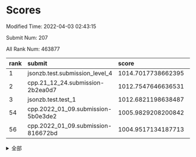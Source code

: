 # Scores

Modified Time: 2022-04-03 02:43:15

Submit Num: 207

All Rank Num: 463877

| rank |               submit               |       score        |       sigma        | pk_num |
| :--- | :--------------------------------- | :----------------- | :----------------- | :----- |
| 1    | jsonzb.test.submission_level_4     | 1014.7017738662395 | 0.8068624252266627 | 8967   |
| 2    | cpp.21_12_24.submission-2b2ea0d7   | 1012.7547646636531 | 0.7784504295557088 | 8966   |
| 3    | jsonzb.test.test_1                 | 1012.6821198638487 | 0.7910763752414048 | 8964   |
| 54   | cpp.2022_01_09.submission-5b0e3de2 | 1005.9829208200842 | 0.7408255565974383 | 8966   |
| 56   | cpp.2022_01_09.submission-816672bd | 1004.9517134187713 | 0.7184778613746972 | 8972   |


<details>
<summary>全部</summary>

| rank |                 submit                 |       score        |       sigma        | pk_num |
| :--- | :------------------------------------- | :----------------- | :----------------- | :----- |
| 1    | jsonzb.test.submission_level_4         | 1014.7017738662395 | 0.8068624252266627 | 8967   |
| 2    | cpp.21_12_24.submission-2b2ea0d7       | 1012.7547646636531 | 0.7784504295557088 | 8966   |
| 3    | jsonzb.test.test_1                     | 1012.6821198638487 | 0.7910763752414048 | 8964   |
| 4    | gobigger.level_3.submission_level_3_37 | 1012.0323905323893 | 0.7728822581711696 | 8962   |
| 5    | gobigger.level_3.submission_level_3_22 | 1011.8110540319195 | 0.7751499410928231 | 8964   |
| 6    | gobigger.level_3.submission_level_3_25 | 1011.6460713560948 | 0.7887882718623449 | 8963   |
| 7    | gobigger.level_3.submission_level_3_34 | 1011.5340749697431 | 0.7570700890527274 | 8962   |
| 8    | gobigger.level_3.submission_level_3_23 | 1011.1931155817808 | 0.7668153866074006 | 8959   |
| 9    | gobigger.level_3.submission_level_3_46 | 1011.1644341123869 | 0.7684371921492368 | 8965   |
| 10   | gobigger.level_3.submission_level_3_31 | 1011.0543322078356 | 0.7534478195802683 | 8965   |
| 11   | gobigger.level_3.submission_level_3_26 | 1011.0159550448025 | 0.7539821279784663 | 8965   |
| 12   | gobigger.level_3.submission_level_3_4  | 1010.8975094156809 | 0.7515373619811484 | 8961   |
| 13   | gobigger.level_3.submission_level_3_15 | 1010.804508815383  | 0.7655341428909826 | 8968   |
| 14   | gobigger.level_3.submission_level_3_17 | 1010.6871832256545 | 0.7778655282202245 | 8969   |
| 15   | gobigger.level_3.submission_level_3_38 | 1010.6204999710528 | 0.7602166979755958 | 8968   |
| 16   | gobigger.level_3.submission_level_3_33 | 1010.5566382564004 | 0.7649885493562901 | 8970   |
| 17   | gobigger.level_3.submission_level_3_40 | 1010.516641836143  | 0.7589159390111562 | 8964   |
| 18   | gobigger.level_3.submission_level_3_1  | 1010.420731662384  | 0.7598934958460133 | 8964   |
| 19   | gobigger.level_3.submission_level_3_39 | 1010.3704132540855 | 0.7617757243930626 | 8964   |
| 20   | gobigger.level_3.submission_level_3_3  | 1010.3341686498276 | 0.7604215330823241 | 8964   |
| 21   | gobigger.level_3.submission_level_3_10 | 1010.3133876338865 | 0.7561019587671064 | 8963   |
| 22   | gobigger.level_3.submission_level_3_48 | 1010.3132481246649 | 0.7598415878023078 | 8959   |
| 23   | gobigger.level_3.submission_level_3_41 | 1010.2054250116263 | 0.7395628859291685 | 8964   |
| 24   | gobigger.level_3.submission_level_3_32 | 1010.1981220162684 | 0.7516266437383936 | 8964   |
| 25   | gobigger.level_3.submission_level_3_21 | 1010.1552629960603 | 0.7491046273462049 | 8968   |
| 26   | gobigger.level_3.submission_level_3_11 | 1010.1338985295878 | 0.7651829817046996 | 8969   |
| 27   | gobigger.level_3.submission_level_3_12 | 1010.1220301053642 | 0.7529622794443804 | 8969   |
| 28   | gobigger.level_3.submission_level_3_28 | 1010.0815498362176 | 0.7691461711120519 | 8964   |
| 29   | gobigger.level_3.submission_level_3_20 | 1010.0218244220497 | 0.7542301534047898 | 8963   |
| 30   | gobigger.level_3.submission_level_3_5  | 1010.0158949228625 | 0.7545585065522536 | 8962   |
| 31   | gobigger.level_3.submission_level_3_29 | 1009.9517865339008 | 0.7460320788887772 | 8965   |
| 32   | gobigger.level_3.submission_level_3_47 | 1009.9385255318567 | 0.7737015825382699 | 8966   |
| 33   | gobigger.level_3.submission_level_3_16 | 1009.8515244595428 | 0.745066961507437  | 8967   |
| 34   | gobigger.level_3.submission_level_3_43 | 1009.7199715515156 | 0.7700822805778208 | 8964   |
| 35   | gobigger.level_3.submission_level_3_2  | 1009.5857139672333 | 0.7404119992049568 | 8962   |
| 36   | gobigger.level_3.submission_level_3_8  | 1009.5608111372799 | 0.7345908345780414 | 8963   |
| 37   | gobigger.level_3.submission_level_3_18 | 1009.548873916105  | 0.7696711952292316 | 8962   |
| 38   | gobigger.level_3.submission_level_3_7  | 1009.5351988974628 | 0.7417310976868661 | 8964   |
| 39   | gobigger.level_3.submission_level_3_24 | 1009.520131954022  | 0.7256350440341204 | 8966   |
| 40   | gobigger.level_3.submission_level_3_6  | 1009.509104303264  | 0.7480088456800047 | 8963   |
| 41   | gobigger.level_3.submission_level_3_19 | 1009.4993069686846 | 0.762158230252868  | 8963   |
| 42   | gobigger.level_3.submission_level_3_42 | 1009.4502767955101 | 0.7607380274265377 | 8965   |
| 43   | gobigger.level_3.submission_level_3_45 | 1009.4155544549636 | 0.7371960422168462 | 8962   |
| 44   | gobigger.level_3.submission_level_3_30 | 1009.4092439362587 | 0.7362635702753656 | 8962   |
| 45   | gobigger.level_3.submission_level_3_9  | 1009.284727161001  | 0.7389915579007964 | 8962   |
| 46   | gobigger.level_3.submission_level_3_0  | 1009.2372629262    | 0.7508528091960625 | 8965   |
| 47   | gobigger.level_3.submission_level_3_49 | 1009.2209286232702 | 0.7456982461587337 | 8965   |
| 48   | gobigger.level_3.submission_level_3_14 | 1009.177648422219  | 0.7543386838435694 | 8962   |
| 49   | gobigger.level_3.submission_level_3_44 | 1009.1515407832297 | 0.7578789024896063 | 8967   |
| 50   | gobigger.level_3.submission_level_3_13 | 1008.6908083556383 | 0.7443284822919042 | 8964   |
| 51   | gobigger.level_3.submission_level_3_27 | 1008.5165573922304 | 0.7460001719608137 | 8966   |
| 52   | gobigger.level_3.submission_level_3_35 | 1008.4766081932298 | 0.7568354155457236 | 8964   |
| 53   | gobigger.level_3.submission_level_3_36 | 1008.0618138795624 | 0.7516636556152172 | 8962   |
| 54   | cpp.2022_01_09.submission-5b0e3de2     | 1005.9829208200842 | 0.7408255565974383 | 8966   |
| 55   | gobigger.level_1.submission_level_1_46 | 1005.0550635740998 | 0.7182924085222364 | 8966   |
| 56   | cpp.2022_01_09.submission-816672bd     | 1004.9517134187713 | 0.7184778613746972 | 8972   |
| 57   | gobigger.level_1.submission_level_1_14 | 1004.7640372007587 | 0.719033936594878  | 8964   |
| 58   | gobigger.level_1.submission_level_1_9  | 1004.360269866433  | 0.7155759573259373 | 8968   |
| 59   | gobigger.level_1.submission_level_1_0  | 1004.3405525651452 | 0.7203728354657047 | 8960   |
| 60   | gobigger.level_1.submission_level_1_11 | 1004.2932959719429 | 0.7217349065203416 | 8962   |
| 61   | gobigger.level_1.submission_level_1_15 | 1004.2686456259365 | 0.7239305157456379 | 8967   |
| 62   | gobigger.level_1.submission_level_1_31 | 1004.1706417392705 | 0.7197811393106274 | 8958   |
| 63   | gobigger.level_1.submission_level_1_48 | 1004.0360761338676 | 0.7297107332611185 | 8963   |
| 64   | gobigger.level_1.submission_level_1_18 | 1004.0128692654483 | 0.7268629223723719 | 8963   |
| 65   | gobigger.level_1.submission_level_1_22 | 1003.9574835999362 | 0.7240690341062297 | 8965   |
| 66   | gobigger.level_1.submission_level_1_24 | 1003.9391390255603 | 0.7056062292591991 | 8962   |
| 67   | gobigger.level_1.submission_level_1_38 | 1003.8791327527614 | 0.7301874121490509 | 8963   |
| 68   | gobigger.level_1.submission_level_1_10 | 1003.8730392682212 | 0.7112750173399165 | 8967   |
| 69   | gobigger.level_1.submission_level_1_33 | 1003.8395658653319 | 0.7176286517731022 | 8959   |
| 70   | gobigger.level_1.submission_level_1_19 | 1003.8274331008126 | 0.7065368366660502 | 8965   |
| 71   | gobigger.level_1.submission_level_1_17 | 1003.7345428564288 | 0.7193375446060122 | 8968   |
| 72   | gobigger.level_1.submission_level_1_8  | 1003.7288819475191 | 0.7299834050234196 | 8962   |
| 73   | gobigger.level_1.submission_level_1_1  | 1003.7164343325838 | 0.7200608140556024 | 8963   |
| 74   | gobigger.level_1.submission_level_1_47 | 1003.7141989271407 | 0.7164841214425162 | 8968   |
| 75   | gobigger.level_1.submission_level_1_26 | 1003.7037757097218 | 0.7078407359552996 | 8963   |
| 76   | gobigger.level_1.submission_level_1_13 | 1003.702750017082  | 0.7243058814136394 | 8965   |
| 77   | gobigger.level_1.submission_level_1_36 | 1003.6873636067431 | 0.7220229119441018 | 8962   |
| 78   | gobigger.level_1.submission_level_1_49 | 1003.5636325030046 | 0.717516207048658  | 8964   |
| 79   | gobigger.level_1.submission_level_1_45 | 1003.5203469300412 | 0.7161101480730759 | 8967   |
| 80   | gobigger.level_1.submission_level_1_42 | 1003.4817855463984 | 0.721969948756643  | 8965   |
| 81   | gobigger.level_1.submission_level_1_16 | 1003.4361395100264 | 0.7142732440321    | 8961   |
| 82   | gobigger.level_1.submission_level_1_20 | 1003.3422954465514 | 0.7081920120705092 | 8965   |
| 83   | gobigger.level_1.submission_level_1_37 | 1003.2983618239236 | 0.7212346273621247 | 8965   |
| 84   | gobigger.level_1.submission_level_1_39 | 1003.2732409034522 | 0.7086066623174733 | 8967   |
| 85   | gobigger.level_1.submission_level_1_34 | 1003.2629665296239 | 0.7048848765219892 | 8961   |
| 86   | gobigger.level_1.submission_level_1_3  | 1003.154595346613  | 0.7116129448571848 | 8965   |
| 87   | gobigger.level_1.submission_level_1_32 | 1003.1417862436114 | 0.7200175705171264 | 8966   |
| 88   | gobigger.level_1.submission_level_1_7  | 1003.080992552691  | 0.7108944909226907 | 8966   |
| 89   | gobigger.level_1.submission_level_1_41 | 1002.9627361130332 | 0.7137945180648937 | 8963   |
| 90   | gobigger.level_1.submission_level_1_28 | 1002.9292312614645 | 0.7159892538638157 | 8963   |
| 91   | gobigger.level_1.submission_level_1_35 | 1002.921963514186  | 0.7269754561387456 | 8965   |
| 92   | gobigger.level_1.submission_level_1_40 | 1002.8612202467963 | 0.716254867957798  | 8960   |
| 93   | gobigger.level_1.submission_level_1_27 | 1002.7209212972147 | 0.7133492339870581 | 8963   |
| 94   | gobigger.level_1.submission_level_1_43 | 1002.6744876840862 | 0.717682969000156  | 8966   |
| 95   | gobigger.level_1.submission_level_1_23 | 1002.6347208363165 | 0.713642968526261  | 8960   |
| 96   | gobigger.level_1.submission_level_1_2  | 1002.561589524828  | 0.7109400270823263 | 8964   |
| 97   | gobigger.level_1.submission_level_1_4  | 1002.5512209188829 | 0.7134083393696926 | 8965   |
| 98   | gobigger.level_1.submission_level_1_30 | 1002.362680711735  | 0.716993860378708  | 8965   |
| 99   | gobigger.level_1.submission_level_1_29 | 1002.3619964824676 | 0.7215300149697574 | 8964   |
| 100  | gobigger.level_1.submission_level_1_12 | 1002.1749046340562 | 0.7193285275865671 | 8962   |
| 101  | gobigger.level_1.submission_level_1_21 | 1002.0098325529144 | 0.7138958861660303 | 8963   |
| 102  | gobigger.level_1.submission_level_1_5  | 1002.0083958934574 | 0.7204909628232106 | 8965   |
| 103  | gobigger.level_1.submission_level_1_6  | 1001.9843043801059 | 0.7019105709308779 | 8967   |
| 104  | gobigger.level_1.submission_level_1_25 | 1001.6485244238518 | 0.7156864195416414 | 8965   |
| 105  | gobigger.level_1.submission_level_1_44 | 1001.2668428152156 | 0.7117408906688678 | 8961   |
| 106  | gobigger.random.submission_random_24   | 997.3693396851187  | 0.7220658784651449 | 8968   |
| 107  | gobigger.random.submission_random_26   | 997.1421451934103  | 0.7146910279135058 | 8962   |
| 108  | gobigger.random.submission_random_7    | 997.0395736933012  | 0.7196796885459006 | 8961   |
| 109  | gobigger.random.submission_random_19   | 997.0027614455145  | 0.7046134343626008 | 8962   |
| 110  | gobigger.random.submission_random_48   | 996.9566067495889  | 0.7138912345523539 | 8967   |
| 111  | gobigger.random.submission_random_23   | 996.8109194245615  | 0.7135455174058641 | 8963   |
| 112  | gobigger.random.submission_random_9    | 996.6601930602976  | 0.7088247000491446 | 8962   |
| 113  | gobigger.random.submission_random_3    | 996.6143260897402  | 0.7211185512626003 | 8963   |
| 114  | gobigger.random.submission_random_2    | 996.4401755100971  | 0.7096919836674785 | 8958   |
| 115  | gobigger.random.submission_random_11   | 996.3973316499207  | 0.7112628045057444 | 8965   |
| 116  | gobigger.random.submission_random_10   | 996.3845073671239  | 0.7102114830923523 | 8963   |
| 117  | gobigger.random.submission_random_20   | 996.3761674774207  | 0.7229931254365101 | 8966   |
| 118  | gobigger.random.submission_random_18   | 996.3617825982111  | 0.7144952647881067 | 8958   |
| 119  | gobigger.random.submission_random_36   | 996.3435687430573  | 0.7048937781250245 | 8963   |
| 120  | gobigger.random.submission_random_45   | 996.2967746056255  | 0.7121328871684586 | 8964   |
| 121  | gobigger.random.submission_random_25   | 996.2896940534225  | 0.7124830956032224 | 8968   |
| 122  | gobigger.random.submission_random_29   | 996.1772820494102  | 0.7151648725106668 | 8964   |
| 123  | gobigger.random.submission_random_39   | 996.1724765447069  | 0.7080667901206059 | 8960   |
| 124  | gobigger.random.submission_random_5    | 996.130726002174   | 0.712914530716428  | 8960   |
| 125  | gobigger.random.submission_random_21   | 996.0912659896973  | 0.7162799213781829 | 8964   |
| 126  | gobigger.random.submission_random_41   | 996.0445793647444  | 0.6996651344337782 | 8968   |
| 127  | gobigger.random.submission_random_4    | 996.0202925622132  | 0.7211799317011119 | 8962   |
| 128  | gobigger.random.submission_random_34   | 996.0109366979439  | 0.7318614400058715 | 8964   |
| 129  | gobigger.random.submission_random_30   | 995.9809906762513  | 0.7139383199530471 | 8964   |
| 130  | gobigger.random.submission_random_0    | 995.9791314641502  | 0.7156154182324248 | 8962   |
| 131  | gobigger.random.submission_random_28   | 995.9596030638016  | 0.7288953529717176 | 8960   |
| 132  | gobigger.random.submission_random_22   | 995.8681793557937  | 0.7093953708708591 | 8964   |
| 133  | gobigger.random.submission_random_12   | 995.8142363287303  | 0.7104852094209929 | 8964   |
| 134  | gobigger.random.submission_random_17   | 995.8032368105388  | 0.7134881888766457 | 8964   |
| 135  | gobigger.random.submission_random_42   | 995.7836114122748  | 0.7144667778649076 | 8962   |
| 136  | gobigger.random.submission_random_31   | 995.7652303973928  | 0.7196859040107911 | 8966   |
| 137  | gobigger.random.submission_random_38   | 995.7070346058878  | 0.6999772741775259 | 8961   |
| 138  | gobigger.random.submission_random_37   | 995.7039640049529  | 0.7122631115440949 | 8961   |
| 139  | gobigger.random.submission_random_13   | 995.6382957311615  | 0.722622602376156  | 8964   |
| 140  | gobigger.random.submission_random_8    | 995.6290533443222  | 0.7005933427224089 | 8969   |
| 141  | gobigger.random.submission_random_6    | 995.6240687128152  | 0.7128492845124076 | 8966   |
| 142  | gobigger.random.submission_random_14   | 995.5961047310908  | 0.717774696276635  | 8964   |
| 143  | gobigger.random.submission_random_32   | 995.564869824836   | 0.7043050714008905 | 8965   |
| 144  | gobigger.random.submission_random_1    | 995.5546051572194  | 0.7057805131255437 | 8960   |
| 145  | gobigger.random.submission_random_16   | 995.4620936926111  | 0.7108674535265892 | 8966   |
| 146  | gobigger.random.submission_random_47   | 995.4571123570864  | 0.7143608240399331 | 8964   |
| 147  | gobigger.random.submission_random_40   | 995.37725863804    | 0.7187477939459157 | 8966   |
| 148  | gobigger.random.submission_random_49   | 995.3235429792106  | 0.7089940167526283 | 8965   |
| 149  | gobigger.random.submission_random_33   | 995.2623555841608  | 0.7131004725360466 | 8964   |
| 150  | gobigger.random.submission_random_46   | 995.1813265710647  | 0.7126137953242705 | 8965   |
| 151  | gobigger.random.submission_random_43   | 995.1683682553437  | 0.7138819186304042 | 8964   |
| 152  | gobigger.random.submission_random_44   | 995.0671528900011  | 0.710637787475919  | 8962   |
| 153  | gobigger.random.submission_random_27   | 995.0067543260335  | 0.7331641398660232 | 8958   |
| 154  | gobigger.random.submission_random_15   | 994.8277909292234  | 0.7253165869538045 | 8958   |
| 155  | gobigger.random.submission_random_35   | 994.6001164539811  | 0.7367701759862176 | 8963   |
| 156  | gobigger.level_2.submission_level_2_22 | 994.394603937203   | 0.7319950900211493 | 8965   |
| 157  | gobigger.level_2.submission_level_2_5  | 994.1646646882471  | 0.7250689378302883 | 8964   |
| 158  | gobigger.level_2.submission_level_2_35 | 993.9961764145994  | 0.7352692407979396 | 8963   |
| 159  | gobigger.level_2.submission_level_2_26 | 993.7814132324775  | 0.7298728959523199 | 8960   |
| 160  | gobigger.level_2.submission_level_2_39 | 993.2408962384116  | 0.7240602145661662 | 8965   |
| 161  | gobigger.level_2.submission_level_2_47 | 993.1293435090643  | 0.7489850372897862 | 8961   |
| 162  | gobigger.level_2.submission_level_2_43 | 993.0927224610091  | 0.7357580729047463 | 8965   |
| 163  | gobigger.level_2.submission_level_2_33 | 993.0319263490313  | 0.7321766540873356 | 8956   |
| 164  | gobigger.level_2.submission_level_2_40 | 992.9583132570624  | 0.7469974794532678 | 8963   |
| 165  | gobigger.level_2.submission_level_2_31 | 992.9231420056985  | 0.7507041617705399 | 8963   |
| 166  | gobigger.level_2.submission_level_2_25 | 992.805566073158   | 0.7285282045055345 | 8966   |
| 167  | gobigger.level_2.submission_level_2_7  | 992.6835975311687  | 0.7429740771251849 | 8967   |
| 168  | gobigger.level_2.submission_level_2_3  | 992.6665338969444  | 0.7319598391745152 | 8963   |
| 169  | gobigger.level_2.submission_level_2_28 | 992.646011476826   | 0.7409898670135602 | 8969   |
| 170  | gobigger.level_2.submission_level_2_16 | 992.6237212981081  | 0.7601509297713368 | 8962   |
| 171  | gobigger.level_2.submission_level_2_23 | 992.6208601073919  | 0.7563853296655318 | 8971   |
| 172  | gobigger.level_2.submission_level_2_24 | 992.4909710145557  | 0.7442481480805831 | 8963   |
| 173  | gobigger.level_2.submission_level_2_37 | 992.4207665158895  | 0.7218506489129238 | 8957   |
| 174  | gobigger.level_2.submission_level_2_19 | 992.4143583066282  | 0.7414596524194286 | 8965   |
| 175  | gobigger.level_2.submission_level_2_38 | 992.2906652201476  | 0.7426118873888677 | 8959   |
| 176  | gobigger.level_2.submission_level_2_9  | 992.2771982822247  | 0.7444159159587102 | 8958   |
| 177  | gobigger.level_2.submission_level_2_6  | 992.2477949971374  | 0.7306189585980706 | 8963   |
| 178  | gobigger.level_2.submission_level_2_45 | 992.2327790801671  | 0.75478639700051   | 8966   |
| 179  | gobigger.level_2.submission_level_2_20 | 992.1947987298914  | 0.7478547548610245 | 8963   |
| 180  | gobigger.level_2.submission_level_2_42 | 992.1227955647034  | 0.7480487040659516 | 8964   |
| 181  | gobigger.level_2.submission_level_2_10 | 992.1101205150223  | 0.7467221946474837 | 8968   |
| 182  | gobigger.level_2.submission_level_2_11 | 992.069641272699   | 0.7544370647308019 | 8963   |
| 183  | gobigger.level_2.submission_level_2_8  | 991.9575419057791  | 0.7523671744171733 | 8962   |
| 184  | gobigger.level_2.submission_level_2_27 | 991.9359981914816  | 0.7498145024627658 | 8963   |
| 185  | gobigger.level_2.submission_level_2_21 | 991.8903458457291  | 0.7457863910233197 | 8965   |
| 186  | gobigger.level_2.submission_level_2_1  | 991.8864775099883  | 0.7305830022689027 | 8967   |
| 187  | gobigger.level_2.submission_level_2_46 | 991.8781245191682  | 0.7361387756081934 | 8962   |
| 188  | gobigger.level_2.submission_level_2_41 | 991.7252839178152  | 0.7289592852975808 | 8964   |
| 189  | gobigger.level_2.submission_level_2_30 | 991.7191032239001  | 0.7594432413517717 | 8960   |
| 190  | gobigger.level_2.submission_level_2_48 | 991.521956630892   | 0.7894651835901901 | 8961   |
| 191  | gobigger.level_2.submission_level_2_15 | 991.4937238714516  | 0.739079969895326  | 8964   |
| 192  | gobigger.level_2.submission_level_2_18 | 991.4455874783143  | 0.7458405354651593 | 8963   |
| 193  | gobigger.level_2.submission_level_2_4  | 991.4285087325585  | 0.750138416346843  | 8965   |
| 194  | gobigger.level_2.submission_level_2_0  | 991.3662358913087  | 0.7503935145617645 | 8966   |
| 195  | gobigger.level_2.submission_level_2_2  | 991.349154488917   | 0.7450574761653909 | 8963   |
| 196  | gobigger.level_2.submission_level_2_14 | 991.3411968569679  | 0.7402635406421846 | 8965   |
| 197  | gobigger.level_2.submission_level_2_49 | 991.3368785523136  | 0.7406616695936487 | 8963   |
| 198  | gobigger.level_2.submission_level_2_34 | 991.1886250245126  | 0.7492955256939192 | 8962   |
| 199  | gobigger.level_2.submission_level_2_29 | 991.1733227813127  | 0.7534688777712576 | 8964   |
| 200  | gobigger.level_2.submission_level_2_32 | 991.0539587426513  | 0.7543085476407563 | 8960   |
| 201  | gobigger.level_2.submission_level_2_13 | 990.8607368109713  | 0.7548753325500291 | 8967   |
| 202  | gobigger.level_2.submission_level_2_17 | 990.7769102325703  | 0.7709544232885881 | 8964   |
| 203  | gobigger.level_2.submission_level_2_36 | 990.2174312281442  | 0.7648395134209542 | 8966   |
| 204  | gobigger.level_2.submission_level_2_12 | 990.1334590570185  | 0.7530651640967178 | 8964   |
| 205  | gobigger.level_2.submission_level_2_44 | 989.5881114245747  | 0.7831592748768389 | 8960   |
| 206  | gobigger.none.submission_none_0        | 977.9418810448292  | 1.3219227745271445 | 8965   |
| 207  | gobigger.none.submission_none_1        | 973.2099872708216  | 1.7816286200330806 | 8964   |

</details>